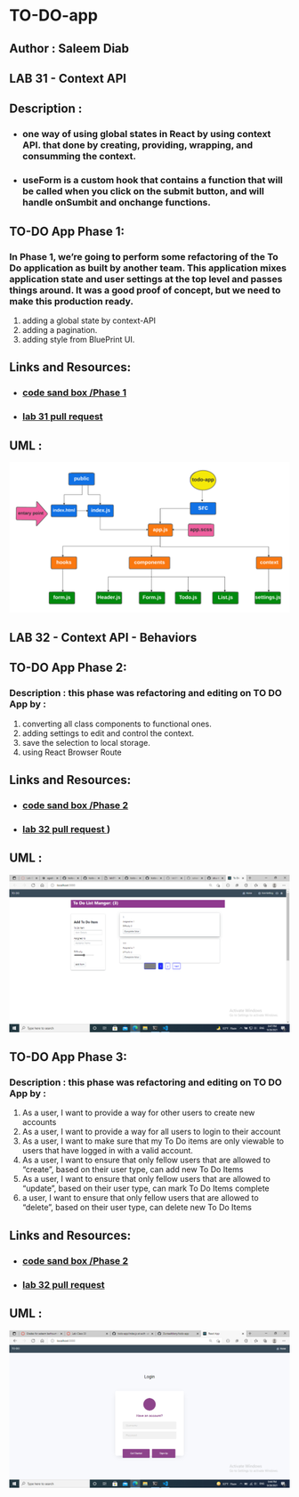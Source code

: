 # TO-DO-app


## Author : Saleem Diab 

## LAB 31 - Context API

## Description :

* ### one way of using global states in React by using context API. that done by creating, providing, wrapping, and consumming the context.

* ### useForm is a custom hook that contains a function that will be called when you click on the submit button, and will handle onSumbit and onchange functions.

##  TO-DO App Phase 1:

### In Phase 1, we’re going to perform some refactoring of the To Do application as built by another team. This application mixes application state and user settings at the top level and passes things around. It was a good proof of concept, but we need to make this production ready.

1. adding a global state by context-API
2. adding a pagination.
3. adding style from BluePrint UI.


## Links and Resources:



* ### [code sand box /Phase 1](https://codesandbox.io/s/agitated-lamport-8xyty)

* ### [lab 31 pull request ](https://github.com/saleem-ux/todo-app/pull/2)

## UML : 

![img](./images/lab31.png)

## LAB 32 - Context API - Behaviors

##  TO-DO App Phase 2:

### Description : this phase was refactoring and editing on TO DO App by :

1. converting all class components to functional ones.
2. adding settings to edit and control the context.
3. save the selection to local storage.
4. using React Browser Route


## Links and Resources:



* ### [code sand box /Phase 2](https://codesandbox.io/s/hardcore-goldstine-rucc5)

* ### [lab 32 pull request ](https://github.com/saleem-ux/todo-app/pull/3))

## UML : 

![img](./images/lab32.png)

##  TO-DO App Phase 3:

### Description : this phase was refactoring and editing on TO DO App by :

1. As a user, I want to provide a way for other users to create new accounts
2. As a user, I want to provide a way for all users to login to their account
3. As a user, I want to make sure that my To Do items are only viewable to users that have logged in with a valid account.
4. As a user, I want to ensure that only fellow users that are allowed to “create”, based on their user type, can add new To Do Items
5. As a user, I want to ensure that only fellow users that are allowed to “update”, based on their user type, can mark To Do Items complete
6. a user, I want to ensure that only fellow users that are allowed to “delete”, based on their user type, can delete new To Do Items

## Links and Resources:



* ### [code sand box /Phase 2](https://codesandbox.io/s/hardcore-goldstine-rucc5)

* ### [lab 32 pull request ](https://github.com/saleem-ux/todo-app/pull/4)

## UML : 

![img](./images/lab33.png)



